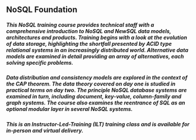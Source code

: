 ## NoSQL Foundation

##### This NoSQL training course provides technical staff with a comprehensive introduction to NoSQL and NewSQL data models, architectures and products. Training begins with a look at the evolution of data storage, highlighting the shortfall presented by ACID type relational systems in an increasingly distributed world. Alternative data models are examined in detail providing an array of alternatives, each solving specific problems. 

##### Data distribution and consistency models are explored in the context of the CAP theorem. The data theory covered on day one is studied in practical terms on day two. The principle NoSQL database systems are examined in turn, including document, key-value, column-family and graph systems. The course also examines the reentrance of SQL as an optional modular layer in several NoSQL systems.

##### This is an Instructor-Led-Training (ILT) training class and is available for in-person and virtual delivery.
